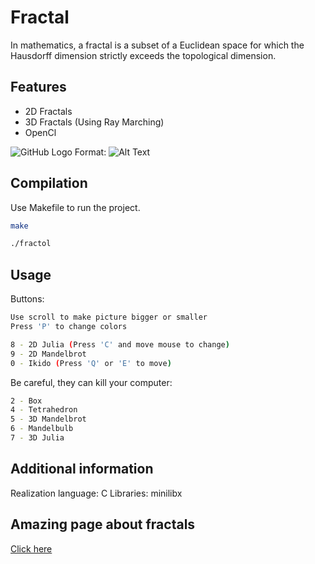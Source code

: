 # Fractal

In mathematics, a fractal is a subset of a Euclidean space for which the Hausdorff dimension strictly exceeds the topological dimension.

## Features

- 2D Fractals
- 3D Fractals (Using Ray Marching)
- OpenCl

![GitHub Logo](/images/logo.png)
Format: ![Alt Text](url)

## Compilation

Use Makefile to run the project.

```bash
make

./fractol
```

## Usage

Buttons:
```bash
Use scroll to make picture bigger or smaller
Press 'P' to change colors

8 - 2D Julia (Press 'C' and move mouse to change)
9 - 2D Mandelbrot
0 - Ikido (Press 'Q' or 'E' to move)
```

Be careful, they can kill your computer:
```bash
2 - Box
4 - Tetrahedron
5 - 3D Mandelbrot
6 - Mandelbulb
7 - 3D Julia
```

## Additional information

Realization language: C
Libraries: minilibx

## Amazing page about fractals
[Click here](https://sunandstuff.com/mandelbrot/about/)

